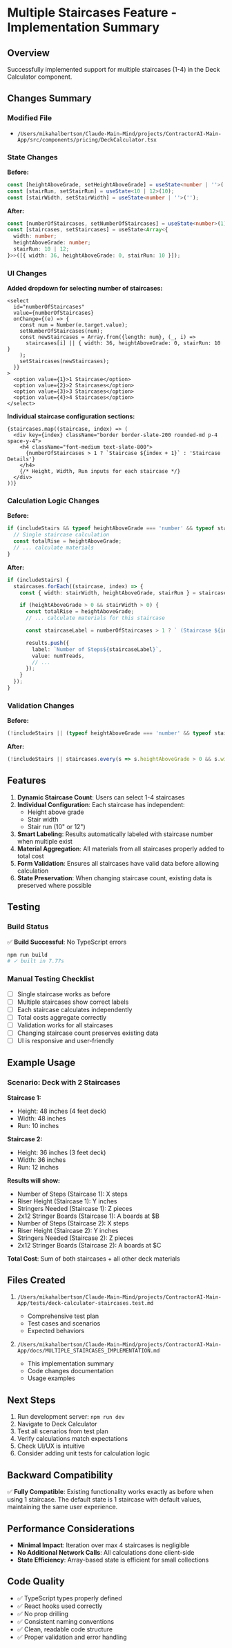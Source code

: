 # Multiple Staircases Feature - Implementation Summary

## Overview
Successfully implemented support for multiple staircases (1-4) in the Deck Calculator component.

## Changes Summary

### Modified File
- `/Users/mikahalbertson/Claude-Main-Mind/projects/ContractorAI-Main-App/src/components/pricing/DeckCalculator.tsx`

### State Changes

**Before:**
```typescript
const [heightAboveGrade, setHeightAboveGrade] = useState<number | ''>('');
const [stairRun, setStairRun] = useState<10 | 12>(10);
const [stairWidth, setStairWidth] = useState<number | ''>('');
```

**After:**
```typescript
const [numberOfStaircases, setNumberOfStaircases] = useState<number>(1);
const [staircases, setStaircases] = useState<Array<{
  width: number;
  heightAboveGrade: number;
  stairRun: 10 | 12;
}>>([{ width: 36, heightAboveGrade: 0, stairRun: 10 }]);
```

### UI Changes

**Added dropdown for selecting number of staircases:**
```tsx
<select
  id="numberOfStaircases"
  value={numberOfStaircases}
  onChange={(e) => {
    const num = Number(e.target.value);
    setNumberOfStaircases(num);
    const newStaircases = Array.from({length: num}, (_, i) =>
      staircases[i] || { width: 36, heightAboveGrade: 0, stairRun: 10 }
    );
    setStaircases(newStaircases);
  }}
>
  <option value={1}>1 Staircase</option>
  <option value={2}>2 Staircases</option>
  <option value={3}>3 Staircases</option>
  <option value={4}>4 Staircases</option>
</select>
```

**Individual staircase configuration sections:**
```tsx
{staircases.map((staircase, index) => (
  <div key={index} className="border border-slate-200 rounded-md p-4 space-y-4">
    <h4 className="font-medium text-slate-800">
      {numberOfStaircases > 1 ? `Staircase ${index + 1}` : 'Staircase Details'}
    </h4>
    {/* Height, Width, Run inputs for each staircase */}
  </div>
))}
```

### Calculation Logic Changes

**Before:**
```typescript
if (includeStairs && typeof heightAboveGrade === 'number' && typeof stairWidth === 'number') {
  // Single staircase calculation
  const totalRise = heightAboveGrade;
  // ... calculate materials
}
```

**After:**
```typescript
if (includeStairs) {
  staircases.forEach((staircase, index) => {
    const { width: stairWidth, heightAboveGrade, stairRun } = staircase;

    if (heightAboveGrade > 0 && stairWidth > 0) {
      const totalRise = heightAboveGrade;
      // ... calculate materials for this staircase

      const staircaseLabel = numberOfStaircases > 1 ? ` (Staircase ${index + 1})` : '';

      results.push({
        label: `Number of Steps${staircaseLabel}`,
        value: numTreads,
        // ...
      });
    }
  });
}
```

### Validation Changes

**Before:**
```typescript
(!includeStairs || (typeof heightAboveGrade === 'number' && typeof stairWidth === 'number'))
```

**After:**
```typescript
(!includeStairs || staircases.every(s => s.heightAboveGrade > 0 && s.width > 0))
```

## Features

1. **Dynamic Staircase Count**: Users can select 1-4 staircases
2. **Individual Configuration**: Each staircase has independent:
   - Height above grade
   - Stair width
   - Stair run (10" or 12")
3. **Smart Labeling**: Results automatically labeled with staircase number when multiple exist
4. **Material Aggregation**: All materials from all staircases properly added to total cost
5. **Form Validation**: Ensures all staircases have valid data before allowing calculation
6. **State Preservation**: When changing staircase count, existing data is preserved where possible

## Testing

### Build Status
✅ **Build Successful**: No TypeScript errors
```bash
npm run build
# ✓ built in 7.77s
```

### Manual Testing Checklist
- [ ] Single staircase works as before
- [ ] Multiple staircases show correct labels
- [ ] Each staircase calculates independently
- [ ] Total costs aggregate correctly
- [ ] Validation works for all staircases
- [ ] Changing staircase count preserves existing data
- [ ] UI is responsive and user-friendly

## Example Usage

### Scenario: Deck with 2 Staircases

**Staircase 1:**
- Height: 48 inches (4 feet deck)
- Width: 48 inches
- Run: 10 inches

**Staircase 2:**
- Height: 36 inches (3 feet deck)
- Width: 36 inches
- Run: 12 inches

**Results will show:**
- Number of Steps (Staircase 1): X steps
- Riser Height (Staircase 1): Y inches
- Stringers Needed (Staircase 1): Z pieces
- 2x12 Stringer Boards (Staircase 1): A boards at $B
- Number of Steps (Staircase 2): X steps
- Riser Height (Staircase 2): Y inches
- Stringers Needed (Staircase 2): Z pieces
- 2x12 Stringer Boards (Staircase 2): A boards at $C

**Total Cost**: Sum of both staircases + all other deck materials

## Files Created

1. `/Users/mikahalbertson/Claude-Main-Mind/projects/ContractorAI-Main-App/tests/deck-calculator-staircases.test.md`
   - Comprehensive test plan
   - Test cases and scenarios
   - Expected behaviors

2. `/Users/mikahalbertson/Claude-Main-Mind/projects/ContractorAI-Main-App/docs/MULTIPLE_STAIRCASES_IMPLEMENTATION.md`
   - This implementation summary
   - Code changes documentation
   - Usage examples

## Next Steps

1. Run development server: `npm run dev`
2. Navigate to Deck Calculator
3. Test all scenarios from test plan
4. Verify calculations match expectations
5. Check UI/UX is intuitive
6. Consider adding unit tests for calculation logic

## Backward Compatibility

✅ **Fully Compatible**: Existing functionality works exactly as before when using 1 staircase. The default state is 1 staircase with default values, maintaining the same user experience.

## Performance Considerations

- **Minimal Impact**: Iteration over max 4 staircases is negligible
- **No Additional Network Calls**: All calculations done client-side
- **State Efficiency**: Array-based state is efficient for small collections

## Code Quality

- ✅ TypeScript types properly defined
- ✅ React hooks used correctly
- ✅ No prop drilling
- ✅ Consistent naming conventions
- ✅ Clean, readable code structure
- ✅ Proper validation and error handling
